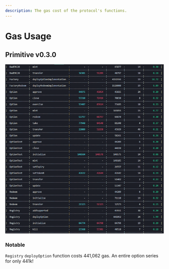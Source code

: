 ```yaml
---
description: The gas cost of the protocol's functions.
---
```


# Gas Usage

## Primitive v0.3.0

![](../.gitbook/assets/gas-v6.png)

### Notable

`Registry` `deployOption` function costs 441,062 gas. An entire option series for only 441k!

